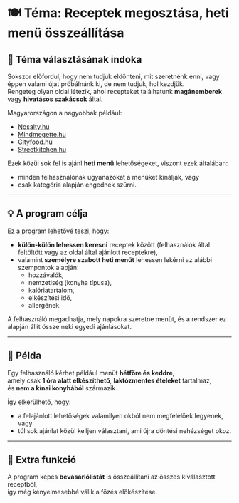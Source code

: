 # 🍽️ Téma: Receptek megosztása, heti menü összeállítása

## 📌 Téma választásának indoka

Sokszor előfordul, hogy nem tudjuk eldönteni, mit szeretnénk enni, vagy éppen valami újat próbálnánk ki, de nem tudjuk, hol kezdjük.  
Rengeteg olyan oldal létezik, ahol recepteket találhatunk **magánemberek** vagy **hivatásos szakácsok** által.

Magyarországon a nagyobbak például:

- [Nosalty.hu](https://www.nosalty.hu)
- [Mindmegette.hu](https://www.mindmegette.hu)
- [Cityfood.hu](https://www.cityfood.hu)
- [Streetkitchen.hu](https://streetkitchen.hu)

Ezek közül sok fel is ajánl **heti menü** lehetőségeket, viszont ezek általában:

- minden felhasználónak ugyanazokat a menüket kínálják, vagy  
- csak kategória alapján engednek szűrni.

---

## 💡 A program célja

Ez a program lehetővé teszi, hogy:

- **külön-külön lehessen keresni** receptek között (felhasználók által feltöltött vagy az oldal által ajánlott receptekre),
- valamint **személyre szabott heti menüt** lehessen lekérni az alábbi szempontok alapján:
  - hozzávalók,
  - nemzetiség (konyha típusa),
  - kalóriatartalom,
  - elkészítési idő,
  - allergének.

A felhasználó megadhatja, mely napokra szeretne menüt, és a rendszer ez alapján állít össze neki egyedi ajánlásokat.

---

## 🧩 Példa

Egy felhasználó kérhet például menüt **hétfőre és keddre**,  
amely csak **1 óra alatt elkészíthető**, **laktózmentes ételeket** tartalmaz,  
és **nem a kínai konyhából** származik.

Így elkerülhető, hogy:

- a felajánlott lehetőségek valamilyen okból nem megfelelőek legyenek, vagy  
- túl sok ajánlat közül kelljen választani, ami újra döntési nehézséget okoz.

---

## 🛒 Extra funkció

A program képes **bevásárlólistát** is összeállítani az összes kiválasztott receptből,  
így még kényelmesebbé válik a főzés előkészítése.
